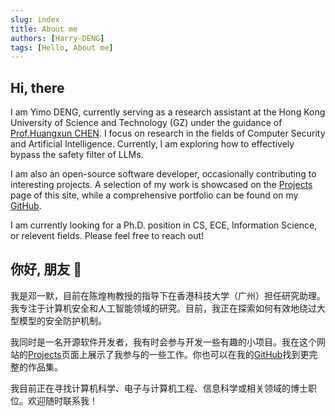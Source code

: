 ```yaml
---
slug: index
title: About me
authors: [Harry-DENG]
tags: [Hello, About me]
---
```



## Hi, there
I am Yimo DENG, currently serving as a research assistant at the Hong Kong University of Science and Technology (GZ) under the guidance of [Prof.Huangxun CHEN](/https://www.chenhuangxun.com/). I focus on research in the fields of Computer Security and Artificial Intelligence. Currently, I am exploring how to effectively bypass the safety filter of LLMs.

I am also an open-source software developer, occasionally contributing to interesting projects. A selection of my work is showcased on the [Projects](/Project) page of this site, while a comprehensive portfolio can be found on my [GitHub](https://github.com/Harry-Deng).

I am currently looking for a Ph.D. position in CS, ECE, Information Science, or relevent fields. Please feel free to reach out!

## 你好, 朋友 👋
我是邓一默，目前在陈煌栒教授的指导下在香港科技大学（广州）担任研究助理。我专注于计算机安全和人工智能领域的研究。目前，我正在探索如何有效地绕过大型模型的安全防护机制。

我同时是一名开源软件开发者，我有时会参与开发一些有趣的小项目。我在这个网站的[Projects](/Project)页面上展示了我参与的一些工作。你也可以在我的[GitHub](https://github.com/Harry-Deng)找到更完整的作品集。

我目前正在寻找计算机科学、电子与计算机工程、信息科学或相关领域的博士职位。欢迎随时联系我！